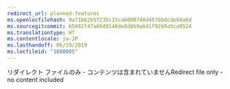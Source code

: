 ```yaml
---
redirect_url: planned-features
ms.openlocfilehash: 9a71b62b57235c15ca6008740d4578bdcde84a6d
ms.sourcegitcommit: 65042f47a66d9146de8d869a6d1f92b9a5ca9524
ms.translationtype: HT
ms.contentlocale: ja-JP
ms.lasthandoff: 06/19/2019
ms.locfileid: "1688005"
---
```

<span data-ttu-id="d41df-101">リダイレクト ファイルのみ - コンテンツは含まれていません</span><span class="sxs-lookup"><span data-stu-id="d41df-101">Redirect file only - no content included</span></span>